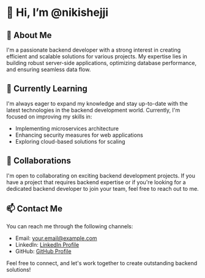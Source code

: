 # 👋 Hi, I’m @nikishejji

## 👀 About Me
I'm a passionate backend developer with a strong interest in creating efficient and scalable solutions for various projects. My expertise lies in building robust server-side applications, optimizing database performance, and ensuring seamless data flow.

## 🌱 Currently Learning
I'm always eager to expand my knowledge and stay up-to-date with the latest technologies in the backend development world. Currently, I'm focused on improving my skills in:

- Implementing microservices architecture
- Enhancing security measures for web applications
- Exploring cloud-based solutions for scaling

## 💼 Collaborations
I'm open to collaborating on exciting backend development projects. If you have a project that requires backend expertise or if you're looking for a dedicated backend developer to join your team, feel free to reach out to me.

## 📫 Contact Me
You can reach me through the following channels:
- Email: [your.email@example.com](mailto:your.email@example.com)
- LinkedIn: [LinkedIn Profile](https://www.linkedin.com/in/nikishejji)
- GitHub: [GitHub Profile](https://github.com/nikishejji)

Feel free to connect, and let's work together to create outstanding backend solutions!

<!---
nikishejji/nikishejji is a ✨ special ✨ repository because its `README.md` (this file) appears on your GitHub profile.
You can click the Preview link to take a look at my changes.
--->
